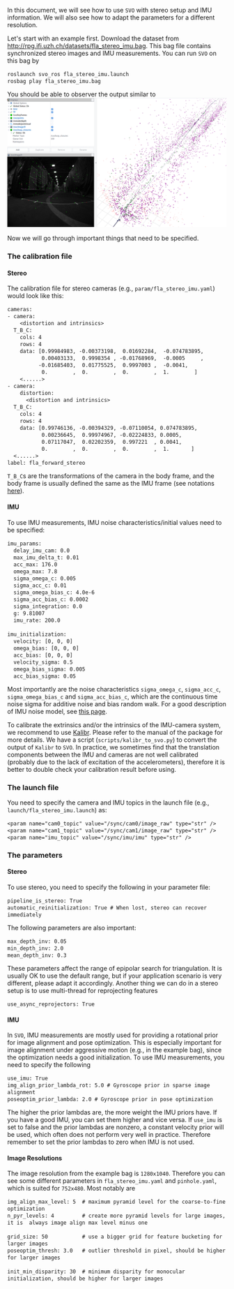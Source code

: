In this document, we will see how to use `SVO` with stereo setup and IMU information. We will also see how to adapt the parameters for a different resolution.

Let's start with an example first. Download the dataset from http://rpg.ifi.uzh.ch/datasets/fla_stereo_imu.bag. This bag file contains synchronized stereo images and IMU measurements. You can run `SVO` on this bag by

    roslaunch svo_ros fla_stereo_imu.launch
    rosbag play fla_stereo_imu.bag

You should be able to observer the output similar to ![stereo_imu](./imgs/stereo_imu.png)

Now we will go through important things that need to be specified.

### The calibration file
#### Stereo
The calibration file for stereo cameras (e.g., `param/fla_stereo_imu.yaml`) would look like this:

    cameras:
    - camera:
        <distortion and intrinsics>
      T_B_C:
        cols: 4
        rows: 4
        data: [0.99984983, -0.00373198,  0.01692284,  -0.074783895,
               0.00403133,  0.9998354 , -0.01768969,  -0.0005     ,
              -0.01685403,  0.01775525,  0.9997003 ,  -0.0041,
               0.        ,  0.        ,  0.        ,  1.        ]
        <......>
    - camera:
        distortion:
          <distortion and intrinsics>
      T_B_C:
        cols: 4
        rows: 4
        data: [0.99746136, -0.00394329, -0.07110054, 0.074783895,
               0.00236645,  0.99974967, -0.02224833, 0.0005,
               0.07117047,  0.02202359,  0.997221  , 0.0041,
               0.        ,  0.        ,  0.        ,  1.       ]
      <......>
    label: fla_forward_stereo

`T_B_C`s are the transformations of the camera in the body frame, and the body frame is usually defined the same as the IMU frame (see notations [here](https://github.com/uzh-rpg/rpg_svo/wiki/Notation)).

#### IMU
To use IMU measurements, IMU noise characteristics/initial values need to be specified:

    imu_params:
      delay_imu_cam: 0.0
      max_imu_delta_t: 0.01
      acc_max: 176.0
      omega_max: 7.8
      sigma_omega_c: 0.005
      sigma_acc_c: 0.01
      sigma_omega_bias_c: 4.0e-6
      sigma_acc_bias_c: 0.0002
      sigma_integration: 0.0
      g: 9.81007
      imu_rate: 200.0

    imu_initialization:
      velocity: [0, 0, 0]
      omega_bias: [0, 0, 0]
      acc_bias: [0, 0, 0]
      velocity_sigma: 0.5
      omega_bias_sigma: 0.005
      acc_bias_sigma: 0.05

Most importantly are the noise characteristics `sigma_omega_c`, `sigma_acc_c`, `sigma_omega_bias_c` and `sigma_acc_bias_c`, which are the continuous time noise sigma for additive noise and bias random walk.
For a good description of IMU noise model, see [this page](https://github.com/ethz-asl/kalibr/wiki/IMU-Noise-Model).

To calibrate the extrinsics and/or the intrinsics of the IMU-camera system, we recommend to use [Kalibr](https://github.com/ethz-asl/kalibr). Please refer to the manual of the package for more details.
We have a script (`scripts/kalibr_to_svo.py`) to convert the output of `Kalibr` to `SVO`.
In practice, we sometimes find that the translation components between the IMU and cameras are not well calibrated (probably due to the lack of excitation of the accelerometers), therefore it is better to double check your calibration result before using.


### The launch file
You need to specify the camera and IMU topics in the launch file (e.g., `launch/fla_stereo_imu.launch`) as:

    <param name="cam0_topic" value="/sync/cam0/image_raw" type="str" />
    <param name="cam1_topic" value="/sync/cam1/image_raw" type="str" />
    <param name="imu_topic" value="/sync/imu/imu" type="str" />

### The parameters
#### Stereo
To use stereo, you need to specify the following in your parameter file:

    pipeline_is_stereo: True
    automatic_reinitialization: True # When lost, stereo can recover immediately

The following parameters are also important:

    max_depth_inv: 0.05
    min_depth_inv: 2.0
    mean_depth_inv: 0.3

These parameters affect the range of epipolar search for triangulation. It is usually OK to use the default range, but if your application scenario is very different, please adapt it accordingly.
Another thing we can do in a stereo setup is to use multi-thread for reprojecting features

    use_async_reprojectors: True

#### IMU
In `SVO`, IMU measurements are mostly used for providing a rotational prior for image alignment and pose optimization.
This is especially important for image alignment under aggressive motion (e.g., in the example bag), since the optimization needs a good initialization.
To use IMU measurements, you need to specify the following

    use_imu: True
    img_align_prior_lambda_rot: 5.0 # Gyroscope prior in sparse image alignment
    poseoptim_prior_lambda: 2.0 # Gyroscope prior in pose optimization

The higher the prior lambdas are, the more weight the IMU priors have. If you have a good IMU, you can set them higher and vice versa. If `use_imu` is set to false and the prior lambdas are nonzero, a constant velocity prior will be used, which often does not perform very well in practice. Therefore remember to set the prior lambdas to zero when IMU is not used.

#### Image Resolutions
The image resolution from the example bag is `1280x1040`. Therefore you can see some different parameters in `fla_stereo_imu.yaml` and `pinhole.yaml`, which is suited for `752x480`. Most notably are

    img_align_max_level: 5  # maximum pyramid level for the coarse-to-fine optimization
    n_pyr_levels: 4         # create more pyramid levels for large images, it is  always image align max level minus one

    grid_size: 50           # use a bigger grid for feature bucketing for larger images
    poseoptim_thresh: 3.0   # outlier threshold in pixel, should be higher for larger images

    init_min_disparity: 30  # minimum disparity for monocular initialization, should be higher for larger images
